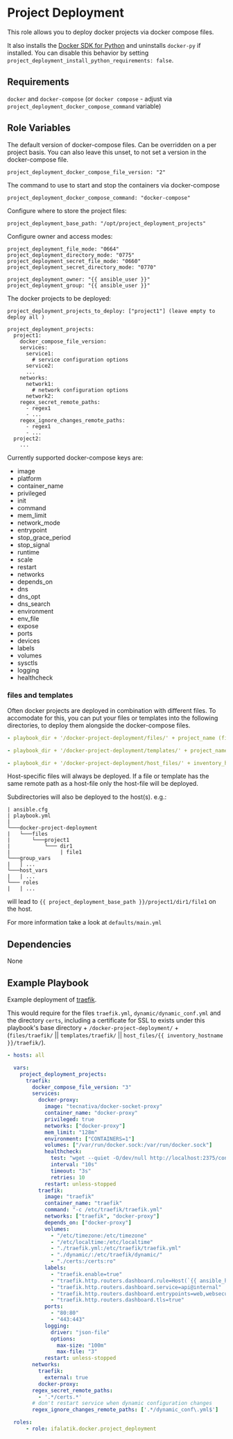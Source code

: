 Project Deployment
=========

This role allows you to deploy docker projects via docker compose files.

It also installs the [Docker SDK for Python](https://pypi.org/project/docker/) and uninstalls `docker-py` if installed.
You can disable this behavior by setting `project_deployment_install_python_requirements: false`.

Requirements
------------

`docker` and `docker-compose` (or `docker compose` - adjust via `project_deployment_docker_compose_command` variable)

Role Variables
--------------

The default version of docker-compose files. Can be overridden on a per project basis. You can also leave this unset, to not set a version in the docker-compose file.

    project_deployment_docker_compose_file_version: "2"

The command to use to start and stop the containers via docker-compose

    project_deployment_docker_compose_command: "docker-compose"

Configure where to store the project files:

    project_deployment_base_path: "/opt/project_deployment_projects"

Configure owner and access modes:

    project_deployment_file_mode: "0664"
    project_deployment_directory_mode: "0775"
    project_deployment_secret_file_mode: "0660"
    project_deployment_secret_directory_mode: "0770"

    project_deployment_owner: "{{ ansible_user }}"
    project_deployment_group: "{{ ansible_user }}"

The docker projects to be deployed:

    project_deployment_projects_to_deploy: ["project1"] (leave empty to deploy all )

    project_deployment_projects:
      project1:
        docker_compose_file_version:
        services:
          service1:
            # service configuration options
          service2:
          ...
        networks:
          network1:
            # network configuration options
          network2:
        regex_secret_remote_paths:
          - regex1
          - ...
        regex_ignore_changes_remote_paths:
          - regex1
          - ...
      project2:
        ...

Currently supported docker-compose keys are:
- image
- platform
- container_name
- privileged
- init
- command
- mem_limit
- network_mode
- entrypoint
- stop_grace_period
- stop_signal
- runtime
- scale
- restart
- networks
- depends_on
- dns
- dns_opt
- dns_search
- environment
- env_file
- expose
- ports
- devices
- labels
- volumes
- sysctls
- logging
- healthcheck

### files and templates

Often docker projects are deployed in combination with different files. To accomodate for this, you can put your files or templates into the following directories, to deploy them alongside the docker-compose files.

```yaml
- playbook_dir + '/docker-project-deployment/files/' + project_name (files will be deployed for every project with matching project_name.)

- playbook_dir + '/docker-project-deployment/templates/' + project_name (templates will be deployed for every project with matching project_name. Templates can have the .j2 file extension, which will be stripped on deployment, but it isn't required.)

- playbook_dir + '/docker-project-deployment/host_files/' + inventory_hostname + '/' + project_name (files will be deployed for a the host `inventory_hostname` and for the project `project_name` only.)
```

Host-specific files will always be deployed. If a file or template has the same remote path as a host-file only the host-file will be deployed.

Subdirectories will also be deployed to the host(s). e.g.:

```
| ansible.cfg
| playbook.yml
|
└───docker-project-deployment
|   └───files
|       └───project1
|           └─── dir1
|                | file1
└───group_vars
|   | ...
└───host_vars
|   | ...
└─── roles
|   | ...
```
will lead to `{{ project_deployment_base_path }}/project1/dir1/file1` on the host.

For more information take a look at `defaults/main.yml`

Dependencies
------------

None

Example Playbook
----------------
Example deployment of [traefik](https://github.com/traefik/traefik-library-image).

This would require for the files `traefik.yml`, `dynamic/dynamic_conf.yml` and the directory `certs`, including a certificate for SSL to exists under this playbook's base directory + `/docker-project-deployment/` + (`files/traefik/` || `templates/traefik/` || `host_files/{{ inventory_hostname }}/traefik/`).

```yaml
- hosts: all

  vars:
    project_deployment_projects:
      traefik:
        docker_compose_file_version: "3"
        services:
          docker-proxy:
            image: "tecnativa/docker-socket-proxy"
            container_name: "docker-proxy"
            privileged: true
            networks: ["docker-proxy"]
            mem_limit: "128m"
            environment: ["CONTAINERS=1"]
            volumes: ["/var/run/docker.sock:/var/run/docker.sock"]
            healthcheck:
              test: "wget --quiet -O/dev/null http://localhost:2375/containers/json?limit=1"
              interval: "10s"
              timeout: "3s"
              retries: 10
            restart: unless-stopped
          traefik:
            image: "traefik"
            container_name: "traefik"
            command: "-c /etc/traefik/traefik.yml"
            networks: ["traefik", "docker-proxy"]
            depends_on: ["docker-proxy"]
            volumes:
              - "/etc/timezone:/etc/timezone"
              - "/etc/localtime:/etc/localtime"
              - "./traefik.yml:/etc/traefik/traefik.yml"
              - "./dynamic/:/etc/traefik/dynamic/"
              - "./certs:/certs:ro"
            labels:
              - "traefik.enable=true"
              - "traefik.http.routers.dashboard.rule=Host(`{{ ansible_host) }}`) && (PathPrefix(`/api`) || PathPrefix(`/dashboard`))"
              - "traefik.http.routers.dashboard.service=api@internal"
              - "traefik.http.routers.dashboard.entrypoints=web,websecure"
              - "traefik.http.routers.dashboard.tls=true"
            ports:
              - "80:80"
              - "443:443"
            logging:
              driver: "json-file"
              options:
                max-size: "100m"
                max-file: "3"
            restart: unless-stopped
        networks:
          traefik:
            external: true
          docker-proxy:
        regex_secret_remote_paths:
          - '.*/certs.*'
        # don't restart service when dynamic configuration changes
        regex_ignore_changes_remote_paths: ['.*/dynamic_conf\.yml$']

  roles:
      - role: ifalatik.docker.project_deployment
```
